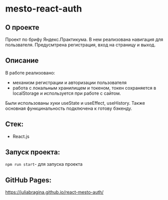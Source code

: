 # mesto-react-auth

## О проекте
Проект по брифу Яндекс.Практикума. В нем реализована навигация для пользвателя.
Предусмтрена регистрация, вход на страницу и выход. 

## Описание 

В работе реализовано: 
- механизм регистрации и авторизации пользователя
- работа с локальным хранилищем и токеном, токен сохраняется в localStorage и используется при работе с сайтом.

Были использованы хуки useState и useEffect, useHistory.
Также основная функцинальность подключена к готову бэкенду.

## Стек:

- React.js

## Запуск проекта:

`npm run start`- для запуска проекта

## GitHub Pages:
https://juliabragina.github.io/react-mesto-auth/
